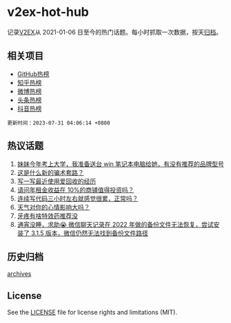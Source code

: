 # v2ex-hot-hub

 记录[V2EX](https://www.v2ex.com/)从 2021-01-06 日至今的热门话题。每小时抓取一次数据，按天[归档](archives)。
 
 ## 相关项目

- [GitHub热榜](https://github.com/lonnyzhang423/github-hot-hub)
- [知乎热榜](https://github.com/lonnyzhang423/zhihu-hot-hub)
- [微博热榜](https://github.com/lonnyzhang423/weibo-hot-hub)
- [头条热榜](https://github.com/lonnyzhang423/toutiao-hot-hub)
- [抖音热榜](https://github.com/lonnyzhang423/douyin-hot-hub)


 `更新时间：2023-07-31 04:06:14 +0800`

## 热议话题

1. [妹妹今年考上大学，我准备送台 win 笔记本电脑给她，有没有推荐的品牌型号](https://www.v2ex.com/t/960951)
1. [这是什么新的骗术套路？](https://www.v2ex.com/t/960909)
1. [写一写最近使用爱回收的经历](https://www.v2ex.com/t/960987)
1. [请问年租金收益在 10%的商铺值得投资吗？](https://www.v2ex.com/t/960972)
1. [连续写代码三小时左右就感觉很累，正常吗？](https://www.v2ex.com/t/960969)
1. [天气对你的心情影响大吗？](https://www.v2ex.com/t/960956)
1. [牙疼有啥特效药推荐没](https://www.v2ex.com/t/961066)
1. [通宵没睡，求助😭 微信聊天记录在 2022 年做的备份文件无法恢复，尝试安装了 3.1.5 版本，微信仍然无法找到备份文件路径](https://www.v2ex.com/t/960897)

## 历史归档

[archives](archives)

## License

See the [LICENSE](LICENSE) file for license rights and limitations (MIT).

